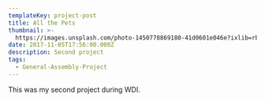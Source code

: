 ```yaml
---
templateKey: project-post
title: All the Pets
thumbnail: >-
  https://images.unsplash.com/photo-1450778869180-41d0601e046e?ixlib=rb-1.2.1&ixid=eyJhcHBfaWQiOjEyMDd9&auto=format&fit=crop&w=300&q=80
date: 2017-11-05T17:56:00.000Z
description: Second project
tags:
  - General-Assembly-Project
---
```

This was my second project during WDI.

